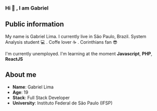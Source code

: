 ### Hi 👋 , I am Gabriel

## Public information

My name is Gabriel Lima. I currently live in São Paulo, Brazil. 
System Analysis student 💻 . Coffe lover ☕ . Corinthians fan 😎

I'm currently unemployed.
I'm learning at the moment **Javascript**, **PHP**, **ReactJS**

## About me

* **Name**: Gabriel Lima
* **Age**: 19
* **Stack**: Full Stack Developer
* **University**: Instituto Federal de São Paulo (IFSP)
